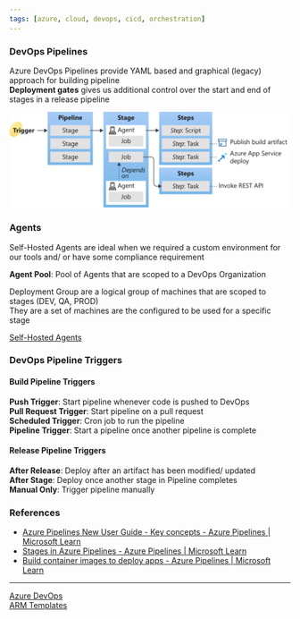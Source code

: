 ```yaml
---
tags: [azure, cloud, devops, cicd, orchestration]
---
```


### DevOps Pipelines

Azure DevOps Pipelines provide YAML based and graphical (legacy) approach for building pipeline  
**Deployment gates** gives us additional control over the start and end of stages in a release pipeline

![DevOps Pipeline Components](../../images/azure-devops-pipeline-components.svg)

### Agents

Self-Hosted Agents are ideal when we required a custom environment for our tools and/ or have some compliance requirement  

**Agent Pool**: Pool of Agents that are scoped to a DevOps Organization

Deployment Group are a logical group of machines that are scoped to stages (DEV, QA, PROD)  
They are a set of machines are the configured to be used for a specific stage  

[Self-Hosted Agents](Self-Hosted%20Agents.md)

### DevOps Pipeline Triggers

#### Build Pipeline Triggers

**Push Trigger**: Start pipeline whenever code is pushed to DevOps  
**Pull Request Trigger**: Start pipeline on a pull request  
**Scheduled Trigger**: Cron job to run the pipeline  
**Pipeline Trigger**: Start a pipeline once another pipeline is complete  

#### Release Pipeline Triggers

**After Release**: Deploy after an artifact has been modified/ updated  
**After Stage**: Deploy once another stage in Pipeline completes  
**Manual Only**: Trigger pipeline manually

### References

- [Azure Pipelines New User Guide - Key concepts - Azure Pipelines | Microsoft Learn](https://learn.microsoft.com/en-us/azure/devops/pipelines/get-started/key-pipelines-concepts?view=azure-devops)
- [Stages in Azure Pipelines - Azure Pipelines | Microsoft Learn](https://learn.microsoft.com/en-us/azure/devops/pipelines/process/stages?view=azure-devops&tabs=yaml)
- [Build container images to deploy apps - Azure Pipelines | Microsoft Learn](https://learn.microsoft.com/en-us/azure/devops/pipelines/ecosystems/containers/build-image?view=azure-devops#what-agents-can-i-use-to-build-container-images)

---

[Azure DevOps](Azure%20DevOps.md)  
[ARM Templates](../ARM%20Templates.md)
